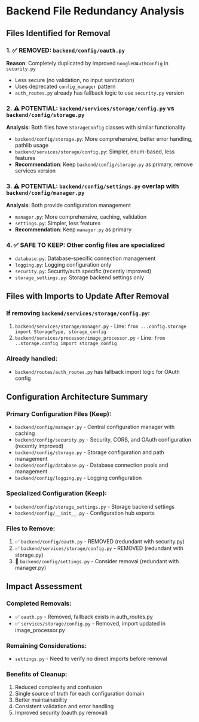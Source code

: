 # Backend File Redundancy Analysis

## Files Identified for Removal

### 1. ✅ REMOVED: `backend/config/oauth.py`
**Reason**: Completely duplicated by improved `GoogleOAuthConfig` in `security.py`
- Less secure (no validation, no input sanitization)
- Uses deprecated `config_manager` pattern
- `auth_routes.py` already has fallback logic to use `security.py` version

### 2. ⚠️ POTENTIAL: `backend/services/storage/config.py` vs `backend/config/storage.py`
**Analysis**: Both files have `StorageConfig` classes with similar functionality
- `backend/config/storage.py`: More comprehensive, better error handling, pathlib usage
- `backend/services/storage/config.py`: Simpler, enum-based, less features
- **Recommendation**: Keep `backend/config/storage.py` as primary, remove services version

### 3. ⚠️ POTENTIAL: `backend/config/settings.py` overlap with `backend/config/manager.py`
**Analysis**: Both provide configuration management
- `manager.py`: More comprehensive, caching, validation
- `settings.py`: Simpler, less features
- **Recommendation**: Keep `manager.py` as primary

### 4. ✅ SAFE TO KEEP: Other config files are specialized
- `database.py`: Database-specific connection management
- `logging.py`: Logging configuration only
- `security.py`: Security/auth specific (recently improved)
- `storage_settings.py`: Storage backend settings only

## Files with Imports to Update After Removal

### If removing `backend/services/storage/config.py`:
1. `backend/services/storage/manager.py` - Line: `from ...config.storage import StorageType, storage_config`
2. `backend/services/processor/image_processor.py` - Line: `from ..storage.config import storage_config`

### Already handled:
- `backend/routes/auth_routes.py` has fallback import logic for OAuth config

## Configuration Architecture Summary

### Primary Configuration Files (Keep):
- `backend/config/manager.py` - Central configuration manager with caching
- `backend/config/security.py` - Security, CORS, and OAuth configuration (recently improved)
- `backend/config/storage.py` - Storage configuration and path management
- `backend/config/database.py` - Database connection pools and management
- `backend/config/logging.py` - Logging configuration

### Specialized Configuration (Keep):
- `backend/config/storage_settings.py` - Storage backend settings
- `backend/config/__init__.py` - Configuration hub exports

### Files to Remove:
1. ✅ `backend/config/oauth.py` - REMOVED (redundant with security.py)
2. ✅ `backend/services/storage/config.py` - REMOVED (redundant with storage.py)
3. 🔄 `backend/config/settings.py` - Consider removal (redundant with manager.py)

## Impact Assessment

### Completed Removals:
- ✅ `oauth.py` - Removed, fallback exists in auth_routes.py
- ✅ `services/storage/config.py` - Removed, import updated in image_processor.py

### Remaining Considerations:
- `settings.py` - Need to verify no direct imports before removal

### Benefits of Cleanup:
1. Reduced complexity and confusion
2. Single source of truth for each configuration domain
3. Better maintainability
4. Consistent validation and error handling
5. Improved security (oauth.py removal)
